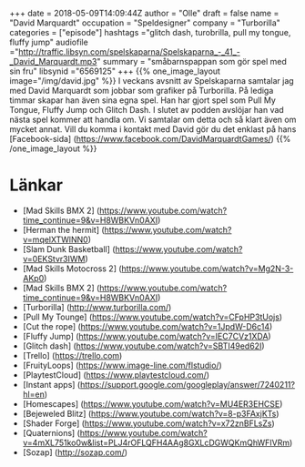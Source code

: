 +++
date = 2018-05-09T14:09:44Z
author = "Olle"
draft = false
name = "David Marquardt"
occupation = "Speldesigner"
company = "Turborilla"
categories = ["episode"]
hashtags ="glitch dash, turobrilla, pull my tongue, fluffy jump"
audiofile ="http://traffic.libsyn.com/spelskaparna/Spelskaparna_-_41_-_David_Marquardt.mp3"
summary = "småbarnspappan som gör spel med sin fru"
libsynid ="6569125"
+++
{{% one_image_layout image="/img/david.jpg" %}}
I veckans avsnitt av Spelskaparna samtalar jag med David Marquardt som jobbar som grafiker på Turborilla. På lediga timmar skapar han även sina egna spel. Han har gjort spel som Pull My Tongue, Fluffy Jump och Glitch Dash. I slutet av podden avslöjar han vad nästa spel kommer att handla om. Vi samtalar om detta och så klart även om mycket annat.
Vill du komma i kontakt med David gör du det enklast på hans [Facebook-sida] (https://www.facebook.com/DavidMarquardtGames/)
{{% /one_image_layout %}}

# Länkar
* [Mad Skills BMX 2] (https://www.youtube.com/watch?time_continue=9&v=H8WBKVn0AXI)
* [Herman the hermit] (https://www.youtube.com/watch?v=mqelXTWlNN0)
* [Slam Dunk Basketball] (https://www.youtube.com/watch?v=0EKStvr3IWM) 
* [Mad Skills Motocross 2] (https://www.youtube.com/watch?v=Mg2N-3-AKp0)
* [Mad Skills BMX 2] (https://www.youtube.com/watch?time_continue=9&v=H8WBKVn0AXI)
* [Turborilla] (http://www.turborilla.com/)
* [Pull My Tounge] (https://www.youtube.com/watch?v=CFpHP3tUojs)
* [Cut the rope] (https://www.youtube.com/watch?v=1JpdW-D6c14) 
* [Fluffy Jump] (https://www.youtube.com/watch?v=IEC7CVz1XDA)
* [Glitch dash] (https://www.youtube.com/watch?v=SBTI49ed62I)
* [Trello] (https://trello.com)
* [FruityLoops] (https://www.image-line.com/flstudio/)
* [PlaytestCloud] (https://www.playtestcloud.com/)
* [Instant apps] (https://support.google.com/googleplay/answer/7240211?hl=en)
* [Homescapes] (https://www.youtube.com/watch?v=MU4ER3EHCSE)
* [Bejeweled Blitz] (https://www.youtube.com/watch?v=8-p3FAxjKTs)
* [Shader Forge] (https://www.youtube.com/watch?v=x72znBFLsZs)
* [Quaternions] (https://www.youtube.com/watch?v=4mXL751ko0w&list=PLJ4rOFLQFH4AAg8GXLcDGWQKmQhWFIVRm)
* [Sozap] (http://sozap.com/)

